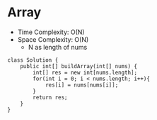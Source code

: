 # Array
* Time Complexity: O(N)
* Space Complexity: O(N)
	* N as length of nums
```
class Solution {
    public int[] buildArray(int[] nums) {
        int[] res = new int[nums.length];
        for(int i = 0; i < nums.length; i++){
            res[i] = nums[nums[i]];
        }
        return res;
    }
}
```